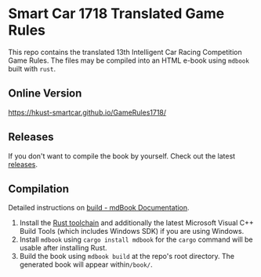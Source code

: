# Smart Car 1718 Translated Game Rules

This repo contains the translated 13th Intelligent Car Racing Competition Game Rules. The files may be compiled into an HTML e-book using `mdbook` built with `rust`.

## Online Version

https://hkust-smartcar.github.io/GameRules1718/

## Releases

If you don't want to compile the book by yourself. Check out the latest [releases](https://github.com/hkust-smartcar/GameRules1718/releases).

## Compilation

Detailed instructions on [build - mdBook Documentation](https://rust-lang-nursery.github.io/mdBook/cli/build.html).

1.  Install the [Rust toolchain](https://www.rust-lang.org) and additionally the latest Microsoft Visual C++ Build Tools (which includes Windows SDK) if you are using Windows.
2.  Install `mdbook` using `cargo install mdbook` for the `cargo` command will be usable after installing Rust.
3.  Build the book using `mdbook build` at the repo's root directory. The generated book will appear within`/book/`.